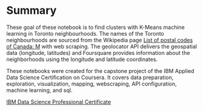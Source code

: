 # Summary

<p>
These goal of these notebook is to find clusters with K-Means machine learning in Toronto neighbourhoods. The names of the Toronto neighbourhoods are sourced from the Wikipedia page <a href="https://en.wikipedia.org/wiki/List_of_postal_codes_of_Canada:_M" target="_blank">List of postal codes of Canada: M</a> with web scraping. The geolocator API delivers the geospatial data (longitude, latitudes) and Foursquare provides information about the neighborhoods using the longitude and latitude coordinates.
</p>



<p>
These notebooks were created for the capstone project of the IBM Applied Data Science Certification on Coursera. It covers data preparation, exploration, visualization, mapping,  webscraping, API configuration, machine learning, and sql.
</p> 
<a href="https://www.coursera.org/professional-certificates/ibm-data-science?">IBM Data Science Professional Certificate</a> 